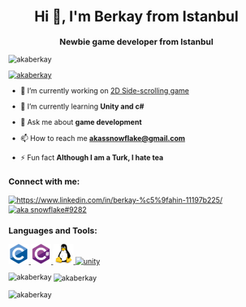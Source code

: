 <h1 align="center">Hi 👋, I'm Berkay from Istanbul</h1>
<h3 align="center">Newbie game developer from Istanbul</h3>

<p align="left"> <img src="https://komarev.com/ghpvc/?username=akaberkay&label=Profile%20views&color=0e75b6&style=flat" alt="akaberkay" /> </p>

<p align="left"> <a href="https://github.com/ryo-ma/github-profile-trophy"><img src="https://github-profile-trophy.vercel.app/?username=akaberkay" alt="akaberkay" /></a> </p>

- 🔭 I’m currently working on [2D Side-scrolling game](https://github.com/akaberkay/Side-Scrolling-Project)

- 🌱 I’m currently learning **Unity and c#**

- 💬 Ask me about **game development**

- 📫 How to reach me **akassnowflake@gmail.com**

- ⚡ Fun fact **Although I am a Turk, I hate tea**

<h3 align="left">Connect with me:</h3>
<p align="left">
<a href="https://linkedin.com/in/https://www.linkedin.com/in/berkay-%c5%9fahin-11197b225/" target="blank"><img align="center" src="https://raw.githubusercontent.com/rahuldkjain/github-profile-readme-generator/master/src/images/icons/Social/linked-in-alt.svg" alt="https://www.linkedin.com/in/berkay-%c5%9fahin-11197b225/" height="30" width="40" /></a>
<a href="https://discord.gg/aka snowflake#9282" target="blank"><img align="center" src="https://raw.githubusercontent.com/rahuldkjain/github-profile-readme-generator/master/src/images/icons/Social/discord.svg" alt="aka snowflake#9282" height="30" width="40" /></a>
</p>

<h3 align="left">Languages and Tools:</h3>
<p align="left"> <a href="https://www.cprogramming.com/" target="_blank" rel="noreferrer"> <img src="https://raw.githubusercontent.com/devicons/devicon/master/icons/c/c-original.svg" alt="c" width="40" height="40"/> </a> <a href="https://www.w3schools.com/cs/" target="_blank" rel="noreferrer"> <img src="https://raw.githubusercontent.com/devicons/devicon/master/icons/csharp/csharp-original.svg" alt="csharp" width="40" height="40"/> </a> <a href="https://www.linux.org/" target="_blank" rel="noreferrer"> <img src="https://raw.githubusercontent.com/devicons/devicon/master/icons/linux/linux-original.svg" alt="linux" width="40" height="40"/> </a> <a href="https://unity.com/" target="_blank" rel="noreferrer"> <img src="https://www.vectorlogo.zone/logos/unity3d/unity3d-icon.svg" alt="unity" width="40" height="40"/> </a> </p>

<p><img align="left" src="https://github-readme-stats.vercel.app/api/top-langs?username=akaberkay&show_icons=true&locale=en&layout=compact" alt="akaberkay" /></p>

<p>&nbsp;<img align="center" src="https://github-readme-stats.vercel.app/api?username=akaberkay&show_icons=true&locale=en" alt="akaberkay" /></p>

<p><img align="center" src="https://github-readme-streak-stats.herokuapp.com/?user=akaberkay&" alt="akaberkay" /></p>

